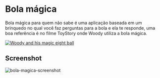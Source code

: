 # Bola mágica

Bola mágica para quem não sabe é uma aplicação baseada em um brinquedo no qual você faz perguntas para a bola e ela te responde, uma boa referência é no filme ToyStory onde Woody utiliza a bola mágica.

[![Woody and his magic eight ball](https://img.youtube.com/vi/mFOracFClBg&ab_channel=ScreenBlaster13)](https://www.youtube.com/watch?v=mFOracFClBg&ab_channel=ScreenBlaster13)

## Screenshot

![bola-magica-screenshot](https://user-images.githubusercontent.com/74942532/138537453-40c2817d-ad6f-4f28-8f1d-ca335fab19dc.png)
